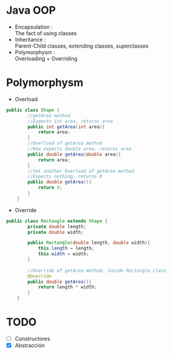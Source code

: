 # Java OOP 
- Encapsulation : <br>
The fact of using classes
- Inheritance : <br>
Parent-Child classes, extending classes, superclasses
- Polymorphysm : <br>
Overloading + Overriding <br>

# Polymorphysm
- Overload
```java
public class Shape {
        //getArea method
        //Expects int area, returns area
        public int getArea(int area){
            return area;
        }
        //Overload of getArea method
        //Now expects double area, returns area
        public double getArea(double area){
            return area;
        }
        //Yet another Overload of getArea method
        //Expects nothing, returns 0
        public double getArea(){
            return 0;
        }
    }
```
- Override
```java
public class Rectangle extends Shape {
        private double length;
        private double width;

        public Rectangle(double length, double width){
            this.length = length;
            this.width = width;
        }
        
        //Override of getArea method, inside Rectangle class
        @Override
        public double getArea(){
            return length * width;
        }
    }
```



# TODO
- [ ] Constructores
- [x] Abstracción